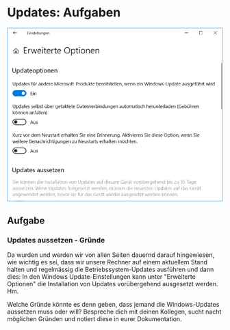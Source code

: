 # Updates: Aufgaben

![Bild](<../05 Updates/Aufgaben/res/update-optionen.jpg>)

## Aufgabe

### Updates aussetzen - Gründe

Da wurden und werden wir von allen Seiten dauernd darauf hingewiesen, wie wichtig es sei, dass wir unsere Rechner auf einem aktuellem Stand halten und regelmässig die Betriebssystem-Updates ausführen und dann dies: In den Windows Update-Einstellungen kann unter "Erweiterte Optionen" die Installation von Updates vorübergehend ausgesetzt werden. Hm.

Welche Gründe könnte es denn geben, dass jemand die Windows-Updates aussetzen muss oder will? Bespreche dich mit deinen Kollegen, sucht nacht möglichen Gründen und notiert diese in eurer Dokumentation.
